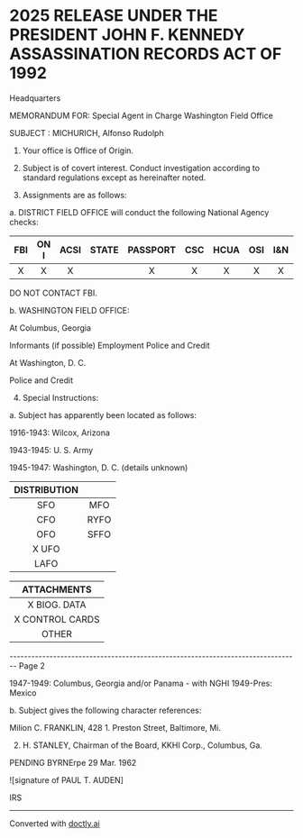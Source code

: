 # 2025 RELEASE UNDER THE PRESIDENT JOHN F. KENNEDY ASSASSINATION RECORDS ACT OF 1992

Headquarters

MEMORANDUM FOR: Special Agent in Charge
Washington Field Office

SUBJECT : MICHURICH, Alfonso Rudolph

1.  Your office is Office of Origin.

2.  Subject is of covert interest. Conduct investigation according to standard regulations except as hereinafter noted.

3. Assignments are as follows:

a. DISTRICT FIELD OFFICE will conduct the following National Agency checks:

| FBI | ON I | ACSI | STATE | PASSPORT | CSC | HCUA | OSI | I&N | MILITARY |
| :-: | :--: | :--: | :---: | :------: | :-: | :--: | :-: | :-: | :------: |
|  X  |  X   |  X   |       |    X     |  X  |  X   |  X  |  X  |    X     |

DO NOT CONTACT FBI.

b. WASHINGTON FIELD OFFICE:

At Columbus, Georgia

Informants (if possible)
Employment
Police and Credit

At Washington, D. C.

Police and Credit

4. Special Instructions:

a. Subject has apparently been located as follows:

1916-1943: Wilcox, Arizona

1943-1945: U. S. Army

1945-1947: Washington, D. C. (details unknown)


| DISTRIBUTION |      |
| :----------: | :--: |
|     SFO      | MFO  |
|     CFO      | RYFO |
|     OFO      | SFFO |
| X       UFO  |      |
|     LAFO     |      |


|   ATTACHMENTS    |
| :--------------: |
|  X  BIOG. DATA   |
| X  CONTROL CARDS |
|      OTHER       |


-------------------------------------------------------------------------------- Page 2

1947-1949: Columbus, Georgia and/or Panama - with NGHI
1949-Pres: Mexico

b. Subject gives the following character references:

Milion C. FRANKLIN, 428 1. Preston Street, Baltimore, Mi.

2. H. STANLEY, Chairman of the Board, KKHI Corp., Columbus, Ga.

PENDING
BYRNErpe
29 Mar. 1962

![signature of PAUL T. AUDEN]

IRS


---
Converted with [doctly.ai](https://doctly.ai)